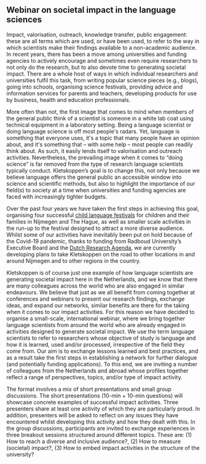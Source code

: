 ## Webinar on societal impact in the language sciences

Impact, valorisation, outreach, knowledge transfer, public engagement: these are all terms which are used, or have been used, to refer to the way in which scientists make their findings available to a non-academic audience. In recent years, there has been a move among universities and funding agencies to actively encourage and sometimes even require researchers to not only do the research, but to also devote time to generating societal impact. There are a whole host of ways in which individual researchers and universities fulfil this task, from writing popular science pieces (e.g., blogs), going into schools, organising science festivals, providing advice and information services for parents and teachers, developing products for use by business, health and education professionals. 

More often than not, the first image that comes to mind when members of the general public think of a scientist is someone in a white lab coat using technical equipment in a laboratory setting. Being a language scientist or doing language science is off most people's radars. Yet, language is something that everyone uses, it's a topic that many people have an opinion about, and it's something that – with some help – most people can readily think about. As such, it easily lends itself to valorisation and outreach activities. Nevertheless, the prevailing image when it comes to “doing science” is far removed from the type of research language scientists typically conduct. Kletskoppen’s goal is to change this, not only because we believe language offers the general public an accessible window into science and scientific methods, but also to highlight the importance of our field(s) to society at a time when universities and funding agencies are faced with increasingly tighter budgets. 

Over the past four years we have taken the first steps in achieving this goal, organising four successful [child language festivals](https://kletskoppenfestival.nl/archief/) for children and their families in Nijmegen and The Hague, as well as smaller scale activities in the run-up to the festival designed to attract a more diverse audience. Whilst some of our activities have inevitably been put on hold because of the Covid-19 pandemic, thanks to funding from Radboud University’s Executive Board and the [Dutch Research Agenda](https://www.nwo.nl/en/researchprogrammes/dutch-research-agenda-nwa), we are currently developing plans to take Kletskoppen on the road to other locations in and around Nijmegen and to other regions in the country. 

Kletskoppen is of course just one example of how language scientists are generating societal impact here in the Netherlands, and we know that there are many colleagues across the world who are also engaged in similar endeavours. We believe that just as we all benefit from coming together at conferences and webinars to present our research findings, exchange ideas, and expand our networks, similar benefits are there for the taking when it comes to our impact activities. For this reason we have decided to organise a small-scale, international webinar, where we bring together language scientists from around the world who are already engaged in activities designed to generate societal impact. We use the term language scientists to refer to researchers whose objective of study is language and how it is learned, used and/or processed, irrespective of the field they come from. Our aim is to exchange lessons learned and best practices, and as a result take the first steps in establishing a network for further dialogue (and potentially funding applications). To this end, we are inviting a number of colleagues from the Netherlands and abroad whose profiles together reflect a range of perspectives, topics, and/or type of impact activity.
 
The format involves a mix of short presentations and small group discussions. The short presentations (10-min + 10-min questions) will showcase concrete examples of successful impact activities. Three presenters share at least one activity of which they are particularly proud. In addition, presenters will be asked to reflect on any issues they have encountered whilst developing this activity and how they dealt with this. In the group discussions, participants are invited to exchange experiences in three breakout sessions structured around different topics. These are: (1) How to reach a diverse and inclusive audience?, (2) How to measure (societal) impact?, (3) How to embed impact activities in the structure of the university?  
